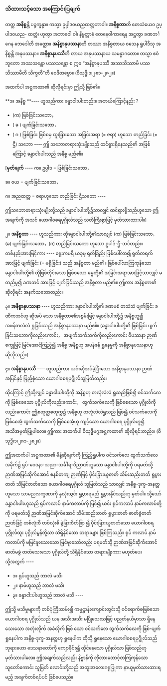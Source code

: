 ### သိထားသင့်သော အကြောင်းပြချက်

တတ္ထ **အနိစ္စ**န္တိ ပဉ္စက္ခန္ဓာ။ 
ကသ္မာ ဥပ္ပါဒ၀ယညထတ္တဘာဝါ။ 
**အနိစ္စတာ**တိ တေသံယေ၀ ဥပ္ပါဒ၀ယည- ထတ္တံ၊ ဟုတွာ အဘာဝေါ ဝါ၊ နိဗ္ဗတ္တာနံ တေနေဝါကာရေန အဋ္ဌတွာ ခဏဘင်္ဂေန ဘေဒေါတိ အတ္ထော။ 
**အနိစ္စာနုပဿနာ**တိ တဿာ အနိစ္စတာယ ၀သေန ရူပါဒီသု အနိစ္စန္တိ အနုပဿနာ။ 
**အနိစ္စာနုပဿီ**တိ တာယ အနုပဿနာယ သမန္နာဂတော။ 
တသ္မာ ဧဝံဘူတော အဿသန္တော ပဿသန္တော စ ဣဓ “အနိစ္စာနုပဿီ အဿသိဿာမိ ပဿသိဿာမီတိ သိက္ခတီ”တိ ဝေဒိတဗ္ဗော။ (ဝိသုဒ္ဓိ၊၁၊၂၈၁-၂၈၂။)

အထက်ပါ အဋ္ဌကထာ၏ ဆိုလိုရင်းမှာ ဤသို့ ဖြစ်၏။

**၁။ အနိစ္စ **---- ဟူသည်ကား ခန္ဓာငါးပါးတည်း။ အဘယ်ကြောင့်နည်း？

- (က) ဖြစ်ခြင်းသဘော，
- ( ခ ) ပျက်ခြင်းသဘော，
- ( ဂ ) ဖြစ်ခြင်း ဖြစ်စမှ ထူးခြားသော အခြင်းအရာ (= ဇရာ) ဟူသော တည်ခြင်း (= ဌီ) သဘော ----
ဤ သဘောတရားသုံးမျိုးသည် ထင်ရှားရှိနေသည်၏ အဖြစ်ကြောင့် ခန္ဓာငါးပါးသည် အနိစ္စ မည်၏။

[**မှတ်ချက်** ---- က။ ဥပ္ပါဒ = ဖြစ်ခြင်းသဘော，

ခ။ ၀ယ = ပျက်ခြင်းသဘော，

ဂ။ အညထတ္တ = ဇရာဟူသော တည်ခြင်း ဌီသဘော ----

ဤသဘောတရားသုံးမျိုးတို့သည် ခန္ဓာငါးပါးတို့၌သာလျှင် ထင်ရှားရှိသည်ဟူသော ဤအချက်ကို အသင်
ယောဂါ၀စရပုဂ္ဂိုလ်သည် သတိကြီးစွာဖြင့် မှတ်သားထားပါ။]

၂။ **အနိစ္စတာ** ---- ဟူသည်ကား ထိုခန္ဓာငါးပါးတို့၏သာလျှင် (က) ဖြစ်ခြင်းသဘော， (ခ) ပျက်ခြင်းသဘော，(ဂ) တည်ခြင်းသဘော ဟူသော ဥပါဒ်-ဌီ-ဘင်တည်း။ 
တစ်နည်းအားဖြင့်ကား ---- ရှေးကမရှိ ယခုမှ ရုတ်ခြည်း ဖြစ်ပေါ်လာ၍ ရုတ်တရက်အားဖြင့် ပျက်ခြင်း (= မရှိခြင်း) သည် အနိစ္စတာ မည်၏။ 
ဖြစ်ပေါ်လာကြကုန်သော ခန္ဓာငါးပါးတို့၏ ထိုဖြစ်တိုင်းသော ဖြစ်စသော ဓမ္မတို့၏ အခြင်းအရာအားဖြင့်သာလျှင် မတည်မူ၍ ခဏဘင် အားဖြင့် ပျက်ခြင်းသည် အနိစ္စတာ မည်၏။ 
ဤကား အနိစ္စတာ၏ ဆိုလိုရင်း အနက်သဘောတည်း။

၃။ **အနိစ္စာနုပဿနာ** ---- ဟူသည်ကား ခန္ဓာငါးပါးတို့၏ ခဏမစဲ တသဲသဲ ပျက်ခြင်း ခဏိကဘင်ဟု ဆိုအပ် သော အနိစ္စတာ၏အစွမ်းဖြင့် ခန္ဓာငါးပါးတို့၌ အနိစ္စဟူ၍ အဖန်တလဲလဲ ရှုခြင်းသည် အနိစ္စာနုပဿနာ မည်၏။ (ခန္ဓာငါးပါးတို့၏ ဖြစ်ခြင်း ပျက်ခြင်းသဘောကိုလည်းကောင်း， အပျက်သက်သက်ကိုလည်းကောင်း ဝိပဿနာ ဉာဏ်စက္ခုဖြင့် မြင်အောင်ကြည့်၍ အနိစ္စ အနိစ္စဟု အဖန်ဖန် ရှုနေမှုကို အနိစ္စာနုပဿနာဟု ဆိုလိုသည်။)

၄။ **အနိစ္စာနုပဿီ** ---- ဟူသည်ကား ယင်းဆိုအပ်ခဲ့ပြီးသော အနိစ္စာနုပဿနာ ဉာဏ်အမြင်နှင့် ပြည့်စုံသော ယောဂါ၀စရပုဂ္ဂိုလ်သူမြတ်တည်း။

ထိုကြောင့် ဤသို့လျှင် ခန္ဓာငါးပါးတို့ကို အနိစ္စဟု တလုံလဲလဲ ရှုသည်ဖြစ်၍ ဝင်သက်လေကို ဖြစ်စေသော ပုဂ္ဂိုလ်ကိုလည်းကောင်း， ထွက်သက်လေကို ဖြစ်စေသော ပုဂ္ဂိုလ်ကိုလည်းကောင်း ဤစတုတ္ထစတုက္က၌ အနိစ္စဟု တလုံလဲလဲရှုသည် ဖြစ်၍ ဝင်သက်လေကို ဖြစ်စေအံ့ ထွက်သက်လေကို ဖြစ်စေအံ့ဟု ကျင့်သော ယောဂါ၀စရ ပုဂ္ဂိုလ်ဟူ၍ အသိအမှတ်ပြုပါလေ။ 
ဤကား အထက်ပါ ဝိသုဒ္ဓိမဂ္ဂအဋ္ဌကထာ၏ ဆိုလိုရင်းတည်း။
<r>(ဝိသုဒ္ဓိ၊၁၊၂၈၁-၂၈၂။)</r>

ဤအထက်ပါ အဋ္ဌကထာ၏ မိန့်ဆိုချက်ကို ကြည့်ရှုပါက ဝင်သက်လေ ထွက်သက်လေ အခိုက်၌ ရုပ်-ဝေဒနာ-သညာ-သင်္ခါရ-ဝိညာဏ်ဟူသော ခန္ဓာငါးပါးတို့ကို ပရမတ်သို့ ဉာဏ်အမြင်ဆိုက်အောင် စနစ်တကျ ဉာဏ်ဖြင့် ပိုင်းခြားယူတတ် သိမ်းဆည်းတတ် ရှုပွားတတ် သိမြင်တတ်သော ယောဂါ၀စရပုဂ္ဂိုလ် သူမြတ်သည် သာလျှင် အနိစ္စ-ဒုက္ခ-အနတ္တဟူသော သာမညလက္ခဏာကို နှလုံးသွင်း ရှုပွားရမည် ရှုပွားနိုင်သည်ဟု မှတ်ပါ။
သို့သော် ခန္ဓာငါးပါးဟူသည် ရုပ်ကလာပ် နာမ်ကလာပ်ကို မြင်၍ ယင်း ရုပ်ကလာပ် နာမ်ကလာပ်တို့ကို ပရမတ်သို့ ဉာဏ်အမြင်ဆိုက်အောင် သိမ်းဆည်းတတ် ရှုပွားတတ် ဓာတ်ခွဲတတ် ဉာဏ်ဖြင့် တစ်လုံးစီ တစ်လုံးစီ ခွဲခြားစိတ်ဖြာ ၍ ပိုင်းခြားယူတတ်သော ယောဂါ၀စရပုဂ္ဂိုလ်ထူး ပုဂ္ဂိုလ်မွန်တို့သာ သိရှိနိုင်သော တရားများ ဖြစ်ကြသည်။ 
ရုပ် ကလာပ် နာမ်ကလာပ်ကို မမြင်ဖူးသေးသော မြင်ဖူးသော်လည်း ပရမတ်သို့ ဉာဏ်အမြင်ဆိုက်အောင် ဓာတ်မခွဲ တတ်သေးသော ပုဂ္ဂိုလ်တို့ သိရှိနိုင်သော တရားမျိုးကား မဟုတ်ပေ။ 
သို့အတွက် ----

- ၁။ ရုပ်ဟူသည် ဘာလဲ မသိ၊
- ၂။ နာမ်ဟူသည် ဘာလဲ မသိ၊
- ၃။ ခန္ဓာငါးပါးဟူသည် ဘာလဲ မသိ ----

ဤသို့ မသိမှုများကို တစ်ပုံကြီးထမ်း၍ ကမ္မဋ္ဌာန်းကျောင်းတွင်းသို့ ဝင်ရောက်စဖြစ်သော ယောဂါ၀စရ ပုဂ္ဂိုလ်သည် ဃန အသီးအသီး မပြိုသေးသဖြင့် ပညတ်နယ်မှာသာ ရှိနေသေးသော အတုံးလိုက် အခဲလိုက် ဖြစ် သော ဝင်သက်လေ ထွက်သက်လေကို ဖြစ်-ပျက်ရှုနေပါက အနိစ္စ-ဒုက္ခ-အနတ္တဟု ရှုနေပါက ထိုသို့ ရှုနေသော ယောဂါ၀စရပုဂ္ဂိုလ်သည် ဘုရားဟော ဒေသနာတော်ကို ကျောခိုင်း၍ ထိုင်နေသော ပုဂ္ဂိုလ်သာ ဖြစ်သည်ဟု မှတ်သားပါလေ။ 
ဤအချက်သည်လည်း နိဗ္ဗာန်ကို လိုလားတောင့်တကြကုန်သော သူတော်ကောင်း သူမြတ် လောင်းတို့သည် အထူးအလေးဂရုပြုကာ နာယူမှတ်သားထားရမည့် အချက်တစ်ရပ်ပင် ဖြစ်ပေသည်။ 